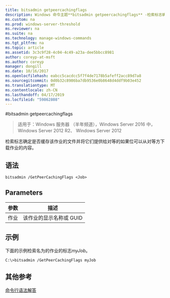 ```yaml
---
title: bitsadmin getpeercachingflags
description: Windows 命令主题**bitsadmin getpeercachingflags** -检索标志确定是否缓存该作业的文件并将它们提供给对等的如果位可以从对等方下载作业的内容。
ms.custom: na
ms.prod: windows-server-threshold
ms.reviewer: na
ms.suite: na
ms.technology: manage-windows-commands
ms.tgt_pltfrm: na
ms.topic: article
ms.assetid: 3c3c9f28-4c04-4c49-a23a-dee5bbcc8981
author: coreyp-at-msft
ms.author: coreyp
manager: dongill
ms.date: 10/16/2017
ms.openlocfilehash: eabcc5cacdcc5f7f4de7178b5afeff2acc89d7a8
ms.sourcegitcommit: 0d0b32c8986ba7db9536e0b8648d4ddf9b03e452
ms.translationtype: MT
ms.contentlocale: zh-CN
ms.lasthandoff: 04/17/2019
ms.locfileid: "59862808"
---
```

#<a name="bitsadmin-getpeercachingflags"></a>bitsadmin getpeercachingflags

>适用于：Windows 服务器 （半年频道），Windows Server 2016 中，Windows Server 2012 R2、 Windows Server 2012

检索标志确定是否缓存该作业的文件并将它们提供给对等的如果位可以从对等方下载作业的内容。

## <a name="syntax"></a>语法

```
bitsadmin /GetPeerCachingFlags <Job> 
```

## <a name="parameters"></a>Parameters

|参数|描述|
|-------|--------|
|作业|该作业的显示名称或 GUID|

## <a name="BKMK_examples"></a>示例
下面的示例检索名为的作业的标志*myJob*。

```
C:\>bitsadmin /GetPeerCachingFlags myJob
```

## <a name="additional-references"></a>其他参考
[命令行语法解答](command-line-syntax-key.md)


